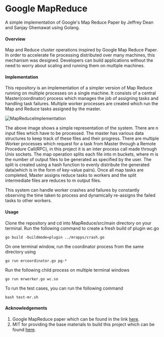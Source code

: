 # Google MapReduce
A simple implementation of Google's Map Reduce Paper by Jeffrey Dean and Sanjay Ghemawat using Golang.

#### Overview
Map and Reduce cluster operations inspired by Google Map Reduce Paper. In order to accelerate fie processing distributed over many machines, this mechanism was designed. Developers can build applications without the need to worry about scaling and running them on multiple machines.

#### Implementation
This repository is an implementation of a simpler version of Map Reduce running on multiple processes on a single machine. It consists of a central Master(coordinator) process which manages the job of assigning tasks and handling task failures. Multiple worker processes are created which run the Map and Reduce tasks assigned by the master. 

![MapReduceImplementation](https://user-images.githubusercontent.com/25281293/224888257-38c718a6-b6e9-413f-a145-ea75348a52fc.png)

The above image shows a simple representation of the system. There are n input files which have to be processed. The master has various data structures to keep track of these files and their progress. There are multiple Worker processes which request for a task from Master through a Remote Procedure Call(RPC), in this project it is an inter process call made through Unix sockets. The map operation splits each file into m buckets, where m is the number of output files to be generated as specified by the user.
The split is created using a hash function to evenly distribute the generated data(which is in the form of key-value pairs). Once all map tasks are completed, Master assigns reduce tasks to workers and the split intermediate files are reduces to m output files. 

This system can handle worker crashes and failures by constantly observing the time taken to process and dynamically re-assigns the failed tasks to other workers.

#### Usage
Clone the repository and cd into MapReduce/src/main directory on your terminal. Run the following command to create a fresh build of plugin wc.go 
```
go build -buildmode=plugin ../mrapps/crash.go
```
On one terminal window, run the coordinator process from the same directory using
```
go run mrcoordinator.go pg-*
```
Run the following child process on multiple terminal windows
```
go run mrworker.go wc.so
```
To run the test cases, you can run the following command
```
bash test-mr.sh
```

#### Acknowledgements
1. Google MapReduce paper which can be found in the link [here](https://static.googleusercontent.com/media/research.google.com/en//archive/mapreduce-osdi04.pdf).
2. MIT for providing the base materials to build this project which can be found [here](https://pdos.csail.mit.edu/6.824/labs/lab-mr.html).

